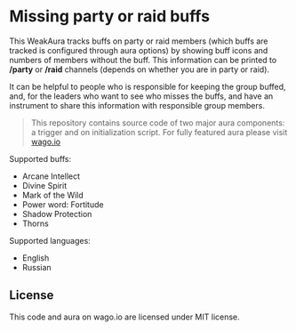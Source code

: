 # Missing party or raid buffs

This WeakAura tracks buffs on party or raid members (which buffs are tracked is configured through aura options) by showing buff icons and numbers of members without the buff. This information can be printed to **/party** or **/raid** channels (depends on whether you are in party or raid).

It can be helpful to people who is responsible for keeping the group buffed, and, for the leaders who want to see who misses the buffs, and have an instrument to share this information with responsible group members.

> This repository contains source code of two major aura components: a trigger and on initialization script. For fully featured aura please visit [wago.io](https://wago.io/H1DUZaJ5J)

Supported buffs:

* Arcane Intellect
* Divine Spirit
* Mark of the Wild
* Power word: Fortitude
* Shadow Protection
* Thorns

Supported languages:

* English
* Russian

## License

This code and aura on wago.io are licensed under MIT license.
